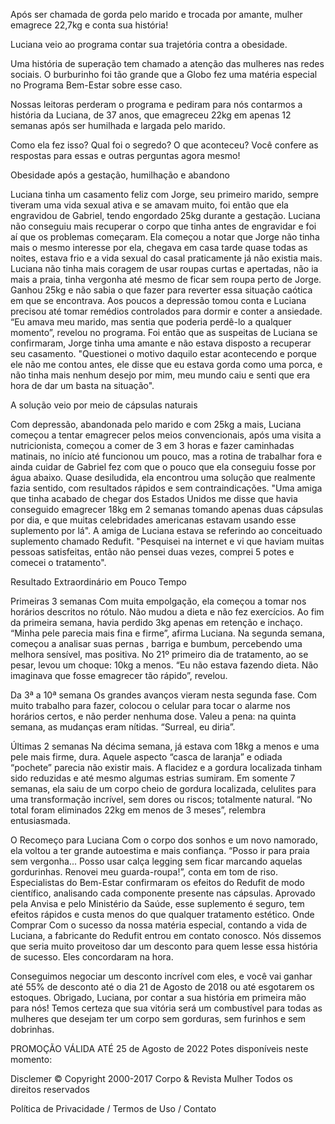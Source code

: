 Após ser chamada de gorda pelo marido e trocada por amante, mulher emagrece 22,7kg e conta sua história!

Luciana veio ao programa contar sua trajetória contra a obesidade.

Uma história de superação tem chamado a atenção das mulheres nas redes sociais. O burburinho foi tão grande que a Globo fez uma matéria especial no Programa Bem-Estar sobre esse caso.

Nossas leitoras perderam o programa e pediram para nós contarmos a história da Luciana, de 37 anos, que emagreceu 22kg em apenas 12 semanas após ser humilhada e largada pelo marido.

Como ela fez isso? Qual foi o segredo? O que aconteceu? Você confere as respostas para essas e outras perguntas agora mesmo!

Obesidade após a gestação, humilhação e abandono

Luciana tinha um casamento feliz com Jorge, seu primeiro marido, sempre tiveram uma vida sexual ativa e se amavam muito, foi então que ela engravidou de Gabriel, tendo engordado 25kg durante a gestação. Luciana não conseguiu mais recuperar o corpo que tinha antes de engravidar e foi aí que os problemas começaram.
Ela começou a notar que Jorge não tinha mais o mesmo interesse por ela, chegava em casa tarde quase todas as noites, estava frio e a vida sexual do casal praticamente já não existia mais.
Luciana não tinha mais coragem de usar roupas curtas e apertadas, não ia mais a praia, tinha vergonha até mesmo de ficar sem roupa perto de Jorge. Ganhou 25kg e não sabia o que fazer para reverter essa situação caótica em que se encontrava.
Aos poucos a depressão tomou conta e Luciana precisou até tomar remédios controlados para dormir e conter a ansiedade.
“Eu amava meu marido, mas sentia que poderia perdê-lo a qualquer momento”, revelou no programa.
Foi então que as suspeitas de Luciana se confirmaram, Jorge tinha uma amante e não estava disposto a recuperar seu casamento.
"Questionei o motivo daquilo estar acontecendo e porque ele não me contou antes, ele disse que eu estava gorda como uma porca, e não tinha mais nenhum desejo por mim, meu mundo caiu e senti que era hora de dar um basta na situação".

A solução veio por meio de cápsulas naturais

Com depressão, abandonada pelo marido e com 25kg a mais, Luciana começou a tentar emagrecer pelos meios convencionais, após uma visita a nutricionista, começou a comer de 3 em 3 horas e fazer caminhadas matinais, no início até funcionou um pouco, mas a rotina de trabalhar fora e ainda cuidar de Gabriel fez com que o pouco que ela conseguiu fosse por água abaixo.
Quase desiludida, ela encontrou uma solução que realmente fazia sentido, com resultados rápidos e sem contraindicações.
"Uma amiga que tinha acabado de chegar dos Estados Unidos me disse que havia conseguido emagrecer 18kg em 2 semanas tomando apenas duas cápsulas por dia, e que muitas celebridades americanas estavam usando esse suplemento por lá".
A amiga de Luciana estava se referindo ao conceituado suplemento chamado Redufit. "Pesquisei na internet e vi que haviam muitas pessoas satisfeitas, então não pensei duas vezes, comprei 5 potes e comecei o tratamento".

Resultado Extraordinário em Pouco Tempo

Primeiras 3 semanas
Com muita empolgação, ela começou a tomar nos horários descritos no rótulo. Não mudou a dieta e não fez exercícios.
Ao fim da primeira semana, havia perdido 3kg apenas em retenção e inchaço. “Minha pele parecia mais fina e firme”, afirma Luciana.
Na segunda semana, começou a analisar suas pernas , barriga e bumbum, percebendo uma melhora sensível, mas positiva.
No 21º primeiro dia de tratamento, ao se pesar, levou um choque: 10kg a menos. “Eu não estava fazendo dieta. Não imaginava que fosse emagrecer tão rápido”, revelou.

Da 3ª a 10ª semana
Os grandes avanços vieram nesta segunda fase. Com muito trabalho para fazer, colocou o celular para tocar o alarme nos horários certos, e não perder nenhuma dose.
Valeu a pena: na quinta semana, as mudanças eram nítidas. “Surreal, eu diria”.

Últimas 2 semanas
Na décima semana, já estava com 18kg a menos e uma pele mais firme, dura.
Aquele aspecto “casca de laranja” e odiada “pochete” parecia não existir mais. A flacidez e a gordura localizada tinham sido reduzidas e até mesmo algumas estrias sumiram.
Em somente 7 semanas, ela saiu de um corpo cheio de gordura localizada, celulites para uma transformação incrível, sem dores ou riscos; totalmente natural.
“No total foram eliminados 22kg em menos de 3 meses”, relembra entusiasmada.

O Recomeço para Luciana
Com o corpo dos sonhos e um novo namorado, ela voltou a ter grande autoestima e mais confiança.
“Posso ir para praia sem vergonha... Posso usar calça legging sem ficar marcando aquelas gordurinhas. Renovei meu guarda-roupa!”, conta em tom de riso.
Especialistas do Bem-Estar confirmaram os efeitos do Redufit de modo científico, analisando cada componente presente nas cápsulas.
Aprovado pela Anvisa e pelo Ministério da Saúde, esse suplemento é seguro, tem efeitos rápidos e custa menos do que qualquer tratamento estético.
Onde Comprar
Com o sucesso da nossa matéria especial, contando a vida de Luciana, a fabricante do Redufit entrou em contato conosco.
Nós dissemos que seria muito proveitoso dar um desconto para quem lesse essa história de sucesso. Eles concordaram na hora.

Conseguimos negociar um desconto incrível com eles, e você vai ganhar até 55% de desconto até o dia 21 de Agosto de 2018 ou até esgotarem os estoques.
Obrigado, Luciana, por contar a sua história em primeira mão para nós!
Temos certeza que sua vitória será um combustível para todas as mulheres que desejam ter um corpo sem gorduras, sem furinhos e sem dobrinhas.

PROMOÇÃO VÁLIDA ATÉ 25 de Agosto de 2022
Potes disponíveis neste momento:


Disclemer
© Copyright 2000-2017 Corpo & Revista Mulher Todos os direitos reservados

Política de Privacidade / Termos de Uso / Contato